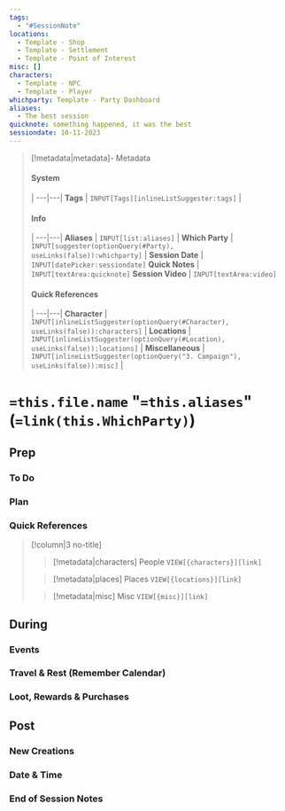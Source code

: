 ```yaml
---
tags:
  - "#SessionNote"
locations:
  - Template - Shop
  - Template - Settlement
  - Template - Point of Interest
misc: []
characters:
  - Template - NPC
  - Template - Player
whichparty: Template - Party Dashboard
aliases:
  - The best session
quicknote: something happened, it was the best
sessiondate: 10-11-2023
---
```

> [!metadata|metadata]- Metadata 
> #### System
>  |
> ---|---|
> **Tags** | `INPUT[Tags][inlineListSuggester:tags]` |
> #### Info
>  |
> ---|---|
> **Aliases** | `INPUT[list:aliases]` |
> **Which Party** | `INPUT[suggester(optionQuery(#Party), useLinks(false)):whichparty]` |
> **Session Date** | `INPUT[datePicker:sessiondate]`
> **Quick Notes** |  `INPUT[textArea:quicknote]`
> **Session Video** |  `INPUT[textArea:video]`
> #### Quick References
>  |
> ---|---|
> **Character** | `INPUT[inlineListSuggester(optionQuery(#Character), useLinks(false)):characters]` |
> **Locations** | `INPUT[inlineListSuggester(optionQuery(#Location), useLinks(false)):locations]` |
> **Miscellaneous** | `INPUT[inlineListSuggester(optionQuery("3. Campaign"), useLinks(false)):misc]` |

#  `=this.file.name` "`=this.aliases`" (`=link(this.WhichParty)`)
## Prep
### To Do


### Plan


### Quick References
> [!column|3 no-title]
>> [!metadata|characters] People
>> `VIEW[{characters}][link]`
>
>> [!metadata|places] Places
>> `VIEW[{locations}][link]`
>
>> [!metadata|misc] Misc
>> `VIEW[{misc}][link]`

## During
### Events


### Travel & Rest (Remember Calendar)


### Loot, Rewards & Purchases


## Post
### New Creations


### Date & Time


### End of Session Notes

